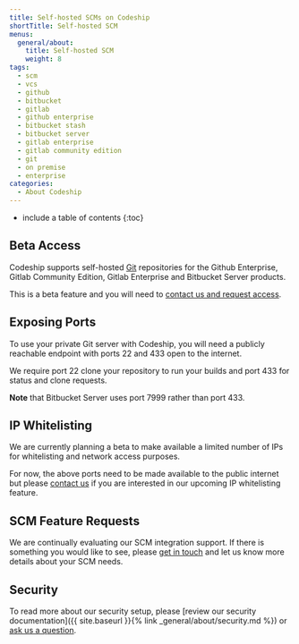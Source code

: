 ```yaml
---
title: Self-hosted SCMs on Codeship
shortTitle: Self-hosted SCM
menus:
  general/about:
    title: Self-hosted SCM
    weight: 8
tags:
  - scm
  - vcs
  - github
  - bitbucket
  - gitlab
  - github enterprise
  - bitbucket stash
  - bitbucket server
  - gitlab enterprise
  - gitlab community edition
  - git
  - on premise
  - enterprise
categories:
  - About Codeship  
---
```


* include a table of contents
{:toc}

## Beta Access

Codeship supports self-hosted [Git](https://git-scm.com) repositories for the Github Enterprise, Gitlab Community Edition, Gitlab Enterprise and Bitbucket Server products.

This is a beta feature and you will need to [contact us and request access](mailto:solutions@codeship.com).

## Exposing Ports

To use your private Git server with Codeship, you will need a publicly reachable endpoint with ports 22 and 433 open to the internet.

We require port 22  clone your repository to run your builds and port 433 for status and clone requests.

**Note** that Bitbucket Server uses port 7999 rather than port 433.

## IP Whitelisting

We are currently planning a beta to make available a limited number of IPs for whitelisting and network access purposes.

For now, the above ports need to be made available to the public internet but please [contact us](mailto:solutions@codeship.com) if you are interested in our upcoming IP whitelisting feature.

## SCM Feature Requests

We are continually evaluating our SCM integration support. If there is something you would like to see, please [get in touch](mailto:support@codeship.com) and let us know more details about your SCM needs.

## Security

To read more about our security setup, please [review our security documentation]({{ site.baseurl }}{% link _general/about/security.md %}) or [ask us a question](https://helpdesk.codeship.com).
